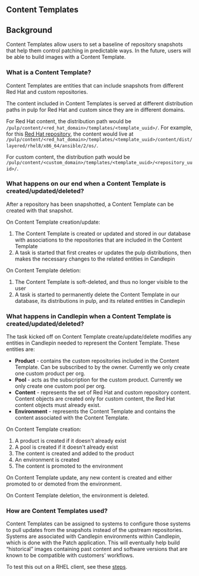 ## Content Templates

## Background

Content Templates allow users to set a baseline of repository snapshots that help them control patching in predictable ways. In the future,
users will be able to build images with a Content Template.

### What is a Content Template?

Content Templates are entities that can include snapshots from different Red Hat and custom repositories. 

The content included in Content Templates is served at different distribution paths in pulp for Red Hat and custom since they are in different domains.

For Red Hat content, the distribution path would be `/pulp/content/<red_hat_domain>/templates/<template_uuid>/`. For example, for this [Red Hat repository](https://cdn.redhat.com/content/dist/layered/rhel8/x86_64/ansible/2/os/), 
the content would live at `/pulp/content/<red_hat_domain>/templates/<template_uuid>/content/dist/layered/rhel8/x86_64/ansible/2/os/`.

For custom content, the distribution path would be `/pulp/content/<custom_domain>/templates/<template_uuid>/<repository_uuid>/`.

### What happens on our end when a Content Template is created/updated/deleted?

After a repository has been snapshotted, a Content Template can be created with that snapshot. 

On Content Template creation/update:

1. The Content Template is created or updated and stored in our database with associations to the repositories that are included in the Content Template
2. A task is started that first creates or updates the pulp distributions, then makes the necessary changes to the related entities in Candlepin

On Content Template deletion:

1. The Content Template is soft-deleted, and thus no longer visible to the user
2. A task is started to permanently delete the Content Template in our database, its distributions in pulp, and its related entities in Candlepin

### What happens in Candlepin when a Content Template is created/updated/deleted?

The task kicked off on Content Template create/update/delete modifies any entities in Candlepin needed to represent the Content Template. 
These entities are:

* **Product** - contains the custom repositories included in the Content Template. Can be subscribed to by the owner. Currently we only create one custom product per org.
* **Pool** - acts as the subscription for the custom product. Currently we only create one custom pool per org.
* **Content** - represents the set of Red Hat and custom repository content. Content objects are created only for custom content, the Red Hat content objects must already exist.
* **Environment** - represents the Content Template and contains the content associated with the Content Template. 

On Content Template creation:

1. A product is created if it doesn't already exist
2. A pool is created if it doesn't already exist
3. The content is created and added to the product 
4. An environment is created  
5. The content is promoted to the environment

On Content Template update, any new content is created and either promoted to or demoted from the environment.

On Content Template deletion, the environment is deleted.

### How are Content Templates used?

Content Templates can be assigned to systems to configure those systems to pull updates from the snapshots instead of the upstream repositories. Systems
are associated with Candlepin environments within Candlepin, which is done with the Patch application. This will eventually help build “historical” 
images containing past content and software versions that are known to be compatible with customers' workflows.

To test this out on a RHEL client, see these [steps](../register_client.md).
